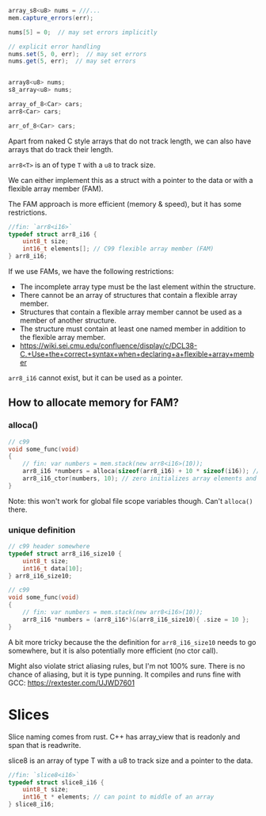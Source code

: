 
```cs
array_s8<u8> nums = ///...
mem.capture_errors(err);

nums[5] = 0;  // may set errors implicitly

// explicit error handling
nums.set(5, 0, err);  // may set errors
nums.get(5, err);  // may set errors


array8<u8> nums;
s8_array<u8> nums;

array_of_8<Car> cars;
arr8<Car> cars;

arr_of_8<Car> cars;


```


Apart from naked C style arrays that do not track length, we can also have arrays that do track their length.

`arr8<T>` is an of type `T` with a `u8` to track size.

We can either implement this as a struct with a pointer to the data or with a flexible array member (FAM).

The FAM approach is more efficient (memory & speed), but it has some restrictions.

```c
//fin: `arr8<i16>`
typedef struct arr8_i16 {
    uint8_t size;
    int16_t elements[]; // C99 flexible array member (FAM)
} arr8_i16;
```

If we use FAMs, we have the following restrictions:

- The incomplete array type must be the last element within the structure.
- There cannot be an array of structures that contain a flexible array member.
- Structures that contain a flexible array member cannot be used as a member of another structure.
- The structure must contain at least one named member in addition to the flexible array member.
- https://wiki.sei.cmu.edu/confluence/display/c/DCL38-C.+Use+the+correct+syntax+when+declaring+a+flexible+array+member

`arr8_i16` cannot exist, but it can be used as a pointer.

## How to allocate memory for FAM?

### alloca()
```c
// c99
void some_func(void)
{
    // fin: var numbers = mem.stack(new arr8<i16>(10));
    arr8_i16 *numbers = alloca(sizeof(arr8_i16) + 10 * sizeof(i16)); // might include some padding
    arr8_i16_ctor(numbers, 10); // zero initializes array elements and sets size
}
```

Note: this won't work for global file scope variables though. Can't `alloca()` there.

### unique definition
```c
// c99 header somewhere
typedef struct arr8_i16_size10 {
    uint8_t size;
    int16_t data[10];
} arr8_i16_size10;

// c99
void some_func(void)
{
    // fin: var numbers = mem.stack(new arr8<i16>(10));
    arr8_i16 *numbers = (arr8_i16*)&(arr8_i16_size10){ .size = 10 };
}
```

A bit more tricky because the the definition for `arr8_i16_size10` needs to go somewhere, but it is also potentially more efficient (no ctor call).

Might also violate strict aliasing rules, but I'm not 100% sure. There is no chance of aliasing, but it is type punning. It compiles and runs fine with GCC: https://rextester.com/UJWD7601


# Slices
Slice naming comes from rust. C++ has array_view that is readonly and span that is readwrite.

slice8<T> is an array of type T with a u8 to track size and a pointer to the data.

```c
//fin: `slice8<i16>`
typedef struct slice8_i16 {
    uint8_t size;
    int16_t * elements; // can point to middle of an array
} slice8_i16;
```

